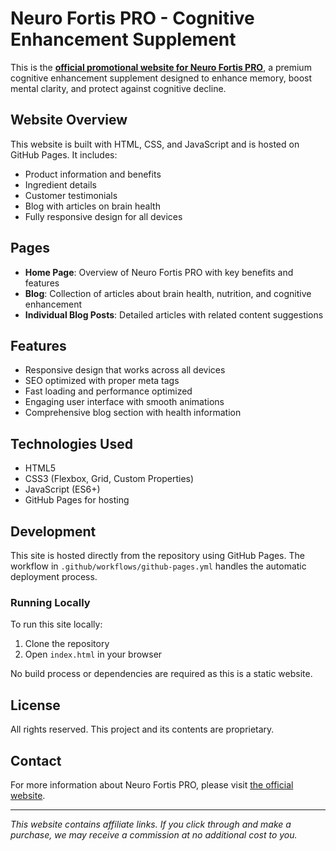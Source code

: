 # Neuro Fortis PRO - Cognitive Enhancement Supplement

This is the **[official promotional website for Neuro Fortis PRO](https://rebrand.ly/Neuro-Fortis-PRO-Official)**, a premium cognitive enhancement supplement designed to enhance memory, boost mental clarity, and protect against cognitive decline.

## Website Overview

This website is built with HTML, CSS, and JavaScript and is hosted on GitHub Pages. It includes:

- Product information and benefits
- Ingredient details
- Customer testimonials
- Blog with articles on brain health
- Fully responsive design for all devices

## Pages

- **Home Page**: Overview of Neuro Fortis PRO with key benefits and features
- **Blog**: Collection of articles about brain health, nutrition, and cognitive enhancement
- **Individual Blog Posts**: Detailed articles with related content suggestions

## Features

- Responsive design that works across all devices
- SEO optimized with proper meta tags
- Fast loading and performance optimized
- Engaging user interface with smooth animations
- Comprehensive blog section with health information

## Technologies Used

- HTML5
- CSS3 (Flexbox, Grid, Custom Properties)
- JavaScript (ES6+)
- GitHub Pages for hosting

## Development

This site is hosted directly from the repository using GitHub Pages. The workflow in `.github/workflows/github-pages.yml` handles the automatic deployment process.

### Running Locally

To run this site locally:

1. Clone the repository
2. Open `index.html` in your browser

No build process or dependencies are required as this is a static website.

## License

All rights reserved. This project and its contents are proprietary.

## Contact

For more information about Neuro Fortis PRO, please visit [the official website](https://rebrand.ly/Neuro-Fortis-PRO-Official).

---

*This website contains affiliate links. If you click through and make a purchase, we may receive a commission at no additional cost to you.*
